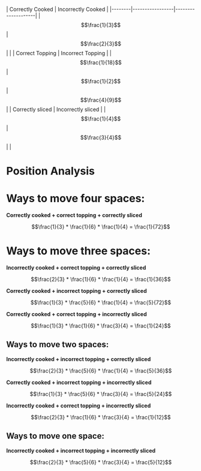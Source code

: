 | Correctly Cooked | Incorrectly Cooked |
|--------|-----------------|--------------------|
| $$\frac{1}{3}$$ | $$\frac{2}{3}$$ |                    |
| Correct Topping | Incorrect Topping |
| $$\frac{1}{18}$$ | $$\frac{1}{2}$$ | $$\frac{4}{9}$$ |
|  Correctly sliced | Incorrectly sliced |
| $$\frac{1}{4}$$ | $$\frac{3}{4}$$ |                    |

# Position Analysis


# Ways to move four spaces:

**Correctly cooked + correct topping + correctly sliced**

$$\frac{1}{3} * \frac{1}{6} * \frac{1}{4} = \frac{1}{72}$$

# Ways to move three spaces:

**Incorrectly cooked + correct topping + correctly sliced**

$$\frac{2}{3} * \frac{1}{6} * \frac{1}{4} = \frac{1}{36}$$


**Correctly cooked + incorrect topping + correctly sliced**

$$\frac{1}{3} * \frac{5}{6} * \frac{1}{4} = \frac{5}{72}$$

**Correctly cooked + correct topping + incorrectly sliced**

$$\frac{1}{3} * \frac{1}{6} * \frac{3}{4} = \frac{1}{24}$$
## Ways to move two spaces:

**Incorrectly cooked + incorrect topping + correctly sliced**

$$\frac{2}{3} * \frac{5}{6} * \frac{1}{4} = \frac{5}{36}$$

**Correctly cooked + incorrect topping + incorrectly sliced**

$$\frac{1}{3} * \frac{5}{6} * \frac{3}{4} = \frac{5}{24}$$

**Incorrectly cooked + correct topping + incorrectly sliced**

$$\frac{2}{3} * \frac{1}{6} * \frac{3}{4} = \frac{1}{12}$$

## Ways to move one space:

**Incorrectly cooked + incorrect topping + incorrectly sliced**

$$\frac{2}{3} * \frac{5}{6} * \frac{3}{4} = \frac{5}{12}$$

